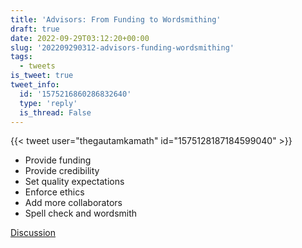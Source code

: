 ```yaml
---
title: 'Advisors: From Funding to Wordsmithing'
draft: true
date: 2022-09-29T03:12:20+00:00
slug: '202209290312-advisors-funding-wordsmithing'
tags:
  - tweets
is_tweet: true
tweet_info:
  id: '1575216860286832640'
  type: 'reply'
  is_thread: False
---
```




{{< tweet user="thegautamkamath" id="1575128187184599040" >}}

- Provide funding
- Provide credibility
- Set quality expectations
- Enforce ethics
- Add more collaborators
- Spell check and wordsmith

[Discussion](https://x.com/sytelus/status/1575216860286832640)
